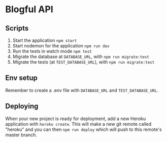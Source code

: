 # Blogful API

## Scripts

1. Start the application `npm start`
2. Start nodemon for the application `npm run dev`
3. Run the tests in watch mode `npm test`
4. Migrate the database at `DATABASE_URL`, with `npm run migrate:test`
5. Migrate the tests (at `TEST_DATABASE_URL`), with `npm run migrate:test`

## Env setup

Remember to create a .env file with `DATABASE_URL` and `TEST_DATABASE_URL`.

## Deploying

When your new project is ready for deployment, add a new Heroku application with `heroku create`. This will make a new git remote called "heroku" and you can then `npm run deploy` which will push to this remote's master branch.